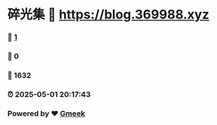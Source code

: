 # 碎光集 :link: https://blog.369988.xyz 
### :page_facing_up: [1](https://blog.369988.xyz/tag.html) 
### :speech_balloon: 0 
### :hibiscus: 1632 
### :alarm_clock: 2025-05-01 20:17:43 
### Powered by :heart: [Gmeek](https://github.com/Meekdai/Gmeek)
